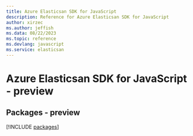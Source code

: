 ```yaml
---
title: Azure Elasticsan SDK for JavaScript
description: Reference for Azure Elasticsan SDK for JavaScript
author: xirzec
ms.author: jeffish
ms.data: 08/22/2023
ms.topic: reference
ms.devlang: javascript
ms.service: elasticsan
---
```

# Azure Elasticsan SDK for JavaScript - preview
## Packages - preview
[!INCLUDE [packages](elasticsan-index.md)]
